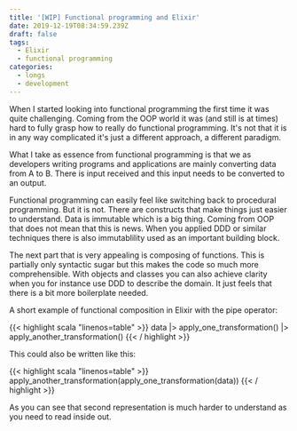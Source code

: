 ```yaml
---
title: '[WIP] Functional programming and Elixir'
date: 2019-12-19T08:34:59.239Z
draft: false
tags:
  - Elixir
  - functional programming
categories:
  - longs
  - development
---
```

When I started looking into functional programming the first time it was quite challenging. Coming from the OOP world it was (and still is at times) hard to fully grasp how to really do functional programming. It's not that it is in any way complicated it's just a different approach, a different paradigm.

What I take as essence from functional programming is that we as developers writing programs and applications are mainly converting data from A to B. There is input received and this input needs to be converted to an output.

Functional programming can easily feel like switching back to procedural programming. But it is not. There are constructs that make things just easier to understand. Data is immutable which is a big thing. Coming from OOP that does not mean that this is news. When you applied DDD or similar techniques there is also immutablility used as an important building block. 

The next part that is very appealing is composing of functions. This is partially only syntactic sugar but this makes the code so much more comprehensible. With objects and classes you can also achieve clarity when you for instance use DDD to describe the domain. It just feels that there is a bit more boilerplate needed.

A short example of functional composition in Elixir with the pipe operator:


{{< highlight scala "linenos=table" >}}
data
|> apply_one_transformation()
|> apply_another_transformation()
{{< / highlight >}}

This could also be written like this:

{{< highlight scala "linenos=table" >}}
apply_another_transformation(apply_one_transformation(data))
{{< / highlight >}}

As you can see that second representation is much harder to understand as you need to read inside out.
